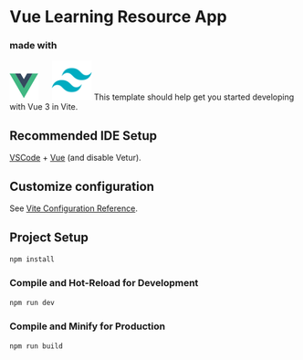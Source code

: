 # Vue Learning Resource App

### made with
<div style="display: inline">
<img src="src/assets/imgs/logo-vue.png" width="50" style="margin-right: 20px">
<img src="src/assets/imgs/logo-tailwind.png" width="70">
</div>
This template should help get you started developing with Vue 3 in Vite.

## Recommended IDE Setup

[VSCode](https://code.visualstudio.com/) + [Vue](https://marketplace.visualstudio.com/items?itemName=Vue.volar) (and disable Vetur).

## Customize configuration

See [Vite Configuration Reference](https://vite.dev/config/).

## Project Setup

```sh
npm install
```

### Compile and Hot-Reload for Development

```sh
npm run dev
```

### Compile and Minify for Production

```sh
npm run build
```
